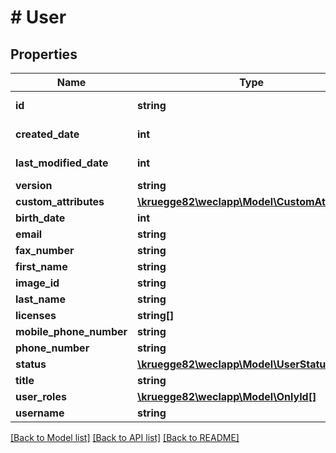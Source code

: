 # # User

## Properties

Name | Type | Description | Notes
------------ | ------------- | ------------- | -------------
**id** | **string** |  | [optional] [readonly]
**created_date** | **int** |  | [optional] [readonly]
**last_modified_date** | **int** |  | [optional] [readonly]
**version** | **string** |  | [optional]
**custom_attributes** | [**\kruegge82\weclapp\Model\CustomAttribute[]**](CustomAttribute.md) |  | [optional]
**birth_date** | **int** |  | [optional]
**email** | **string** |  | [optional]
**fax_number** | **string** |  | [optional]
**first_name** | **string** |  | [optional]
**image_id** | **string** |  | [optional]
**last_name** | **string** |  | [optional]
**licenses** | **string[]** |  | [optional]
**mobile_phone_number** | **string** |  | [optional]
**phone_number** | **string** |  | [optional]
**status** | [**\kruegge82\weclapp\Model\UserStatus**](UserStatus.md) |  | [optional]
**title** | **string** |  | [optional]
**user_roles** | [**\kruegge82\weclapp\Model\OnlyId[]**](OnlyId.md) |  | [optional]
**username** | **string** |  | [optional]

[[Back to Model list]](../../README.md#models) [[Back to API list]](../../README.md#endpoints) [[Back to README]](../../README.md)

